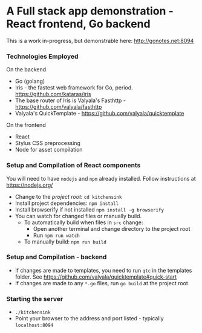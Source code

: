 # A Full stack app demonstration - React frontend, Go backend
This is a work in-progress, but demonstrable here: http://gonotes.net:8094

### Technologies Employed

On the backend
- Go (golang)
- Iris - the fastest web framework for Go, period. https://github.com/kataras/iris
- The base router of Iris is Valyala's Fasthttp - https://github.com/valyala/fasthttp
- Valyala's QuickTemplate - https://github.com/valyala/quicktemplate

On the frontend
- React
- Stylus CSS preprocessing
- Node for asset compilation

### Setup and Compilation of React components
You will need to have `nodejs` and `npm` already installed. Follow instructions at https://nodejs.org/
- Change to the *project root*: `cd kitchensink`
- Install project dependencies:  `npm install`
- Install browserify if not installed `npm install -g browserify`
- You can watch for changed files or manually build.
    - To automatically build when files in `src` change:
        - Open another terminal and change directory to the project root
        - Run `npm run watch`
    - To manually build: `npm run build`

### Setup and Compilation - backend
- If changes are made to templates, you need to run `qtc` in the templates folder.
See https://github.com/valyala/quicktemplate#quick-start
- If changes are made to any `*.go` files, run `go build` at the project root

### Starting the server
- `./kitchensink`
- Point your browser to the address and port listed - typically `localhost:8094`